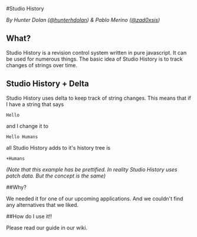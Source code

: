 #Studio History

<i>By Hunter Dolan (<a href="http://twitter.com/hunterhdolan">@hunterhdolan</a>) & Pablo Merino (<a href="http://twitter.com/zad0xsis">@zad0xsis</a>)</i>

## What?

Studio History is a revision control system written in pure javascript. It can be used for numerous things. The basic idea of Studio History is to track changes of strings over time.

## Studio History + Delta
Studio History uses delta to keep track of string changes. This means that if I have a string that says

	Hello

and I change it to

	Hello Humans

all Studio History adds to it's history tree is

	+Humans

<i>(Note that this example has be prettified. In reality Studio History uses patch data. But the concept is the same)</i>


##Why?

We needed it for one of our upcoming applications. And we couldn't find any alternatives that we liked.

##How do I use it!!

Please read our guide in our wiki.